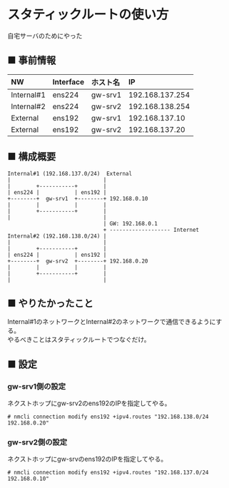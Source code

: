 # スタティックルートの使い方
自宅サーバのためにやった
## ■ 事前情報
|NW|Interface|ホスト名|IP|
|:---|:---|:---|:---|
|Internal#1|ens224|gw-srv1|192.168.137.254|
|Internal#2|ens224|gw-srv2|192.168.138.254|
|External|ens192|gw-srv1|192.168.137.10|
|External|ens192|gw-srv2|192.168.137.20|

## ■ 構成概要
```
Internal#1 (192.168.137.0/24)  External
|                             |
|        +-----------+        |
| ens224 |           | ens192 |
+--------+  gw-srv1  +--------+ 192.168.0.10
|        |           |        |
|        +-----------+        |
|                             |
                              | GW: 192.168.0.1
                              + ------------------- Internet
Internal#2 (192.168.138.0/24) |
|                             |
|        +-----------+        |
| ens224 |           | ens192 |
+--------+  gw-srv2  +--------+ 192.168.0.20
|        |           |        |
|        +-----------+        |
|                             |
```
## ■ やりたかったこと
Internal#1のネットワークとInternal#2のネットワークで通信できるようにする。  
やるべきことはスタティックルートでつなぐだけ。
## ■ 設定
### gw-srv1側の設定
ネクストホップにgw-srv2のens192のIPを指定してやる。
```
# nmcli connection modify ens192 +ipv4.routes "192.168.138.0/24 192.168.0.20"
```
### gw-srv2側の設定
ネクストホップにgw-srvのens192のIPを指定してやる。
```
# nmcli connection modify ens192 +ipv4.routes "192.168.137.0/24 192.168.0.10"
```
